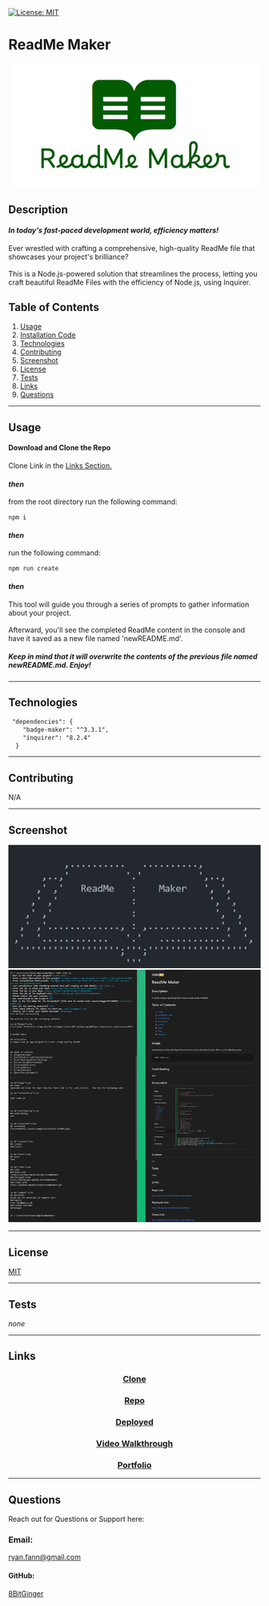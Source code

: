 <a id="badges"></a>
[![License: MIT](https://img.shields.io/badge/License-MIT-yellow.svg)](https://opensource.org/licenses/MIT)

# ReadMe Maker

<div align="center">

![logo](./assets/images/ReadMe-logo2.png)

</div>

## Description

#### _In today's fast-paced development world, efficiency matters!_

Ever wrestled with crafting a comprehensive, high-quality ReadMe file that showcases your project's brilliance? <br><br> This is a Node.js-powered solution that streamlines the process, letting you craft beautiful ReadMe Files with the efficiency of Node.js, using Inquirer.

## Table of Contents

1. [Usage](#usage)
1. [Installation Code](#installation)
1. [Technologies](#technologies)
1. [Contributing](#contributing)
1. [Screenshot](#screenshot)
1. [License](#license)
1. [Tests](#tests)
1. [Links](#links)
1. [Questions](#support)

---

<a id="usage"></a>

## Usage

#### Download and Clone the Repo

Clone Link in the <a href="#links">Links Section.</a> <br>

#### _then_

from the root directory run the following command:

<a id="installation"></a>

```
npm i
```

#### _then_

run the following command:

```
npm run create
```

#### _then_

This tool will guide you through a series of prompts to gather information about your project. <br><br>Afterward, you'll see the completed ReadMe content in the console and have it saved as a new file named 'newREADME.md'.

##### _Keep in mind that it will overwrite the contents of the previous file named newREADME.md. Enjoy!_

---

<a id="technologies"></a>

## Technologies

```
 "dependencies": {
    "badge-maker": "^3.3.1",
    "inquirer": "8.2.4"
  }
```

---

<a id="contributing"></a>

## Contributing

N/A

---

<a id="screenshot"></a>

## Screenshot

![logo](./assets/images/readme-logo.png)
![screenshot](./assets/images/screenshot-readMe.png)

---

<a id="license"></a>

## License

[MIT](url)

---

<a id="tests"></a>

## Tests

_none_

---

<a id="links"></a>

## Links

<div align="center">

### [Clone](https://github.com/8BitGinger/readmeMaker.git)

### [Repo](https://github.com/8BitGinger/readmeMaker)

### [Deployed](https://8bitginger.github.io/readmeMaker/)

### [Video Walkthrough](https://drive.google.com/file/d/1mFlXQgKBNRDyWnkb5Hzv2XnH3eXIEaG-/view)

### [Portfolio](https://ryanfann.netlify.app/)

</div>

<a id="support"></a>

---

## Questions

Reach out for Questions or Support here:

### Email:

ryan.fann@gmail.com

#### GitHub:

[8BitGinger](https://github.com/8BitGinger)
